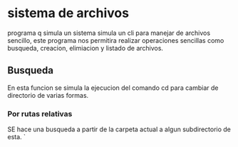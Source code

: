 # sistema de archivos 
programa q simula un sistema simula un cli para manejar de archivos sencillo, este programa nos permitira realizar operaciones sencillas como busqueda, creacion, elimiacion y listado de archivos.

## Busqueda
En esta funcion se simula la ejecucion del comando cd para cambiar de directorio de varias formas.
### Por rutas relativas
SE hace una busqueda a partir de la carpeta actual a algun subdirectorio de esta.
`